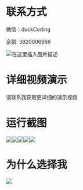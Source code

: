 # 联系方式

微信：duckCoding

企鹅: 3820006966

![在这里插入图片描述](http://upload.cxycsx.vip/91ab4bcb4f2c4c6db86365bb6d6e9c62.jpeg)

# 详细视频演示

请联系我获取更详细的演示视频

# 运行截图

![](http://www.bysj52.com/uploadfile/ueditor/image/202306/%E6%AF%95%E8%AE%BEssm745%E5%9F%BA%E4%BA%8Ejava%E7%9A%84%E6%A0%A1%E5%9B%AD%E4%BA%8C%E6%89%8B%E7%89%A9%E5%93%81%E4%BA%A4%E6%98%93%E5%B9%B3%E5%8F%B0%E7%9A%84+jsp%E6%BC%94%E7%A4%BA%E6%AF%95%E4%B8%9A%E8%AE%BE%E8%AE%A1/5.png)![](http://www.bysj52.com/uploadfile/ueditor/image/202306/%E6%AF%95%E8%AE%BEssm745%E5%9F%BA%E4%BA%8Ejava%E7%9A%84%E6%A0%A1%E5%9B%AD%E4%BA%8C%E6%89%8B%E7%89%A9%E5%93%81%E4%BA%A4%E6%98%93%E5%B9%B3%E5%8F%B0%E7%9A%84+jsp%E6%BC%94%E7%A4%BA%E6%AF%95%E4%B8%9A%E8%AE%BE%E8%AE%A1/1.png)![](http://www.bysj52.com/uploadfile/ueditor/image/202306/%E6%AF%95%E8%AE%BEssm745%E5%9F%BA%E4%BA%8Ejava%E7%9A%84%E6%A0%A1%E5%9B%AD%E4%BA%8C%E6%89%8B%E7%89%A9%E5%93%81%E4%BA%A4%E6%98%93%E5%B9%B3%E5%8F%B0%E7%9A%84+jsp%E6%BC%94%E7%A4%BA%E6%AF%95%E4%B8%9A%E8%AE%BE%E8%AE%A1/4.png)![](http://www.bysj52.com/uploadfile/ueditor/image/202306/%E6%AF%95%E8%AE%BEssm745%E5%9F%BA%E4%BA%8Ejava%E7%9A%84%E6%A0%A1%E5%9B%AD%E4%BA%8C%E6%89%8B%E7%89%A9%E5%93%81%E4%BA%A4%E6%98%93%E5%B9%B3%E5%8F%B0%E7%9A%84+jsp%E6%BC%94%E7%A4%BA%E6%AF%95%E4%B8%9A%E8%AE%BE%E8%AE%A1/2.png)![](http://www.bysj52.com/uploadfile/ueditor/image/202306/%E6%AF%95%E8%AE%BEssm745%E5%9F%BA%E4%BA%8Ejava%E7%9A%84%E6%A0%A1%E5%9B%AD%E4%BA%8C%E6%89%8B%E7%89%A9%E5%93%81%E4%BA%A4%E6%98%93%E5%B9%B3%E5%8F%B0%E7%9A%84+jsp%E6%BC%94%E7%A4%BA%E6%AF%95%E4%B8%9A%E8%AE%BE%E8%AE%A1/3.png)

# 为什么选择我

![](http://upload.cxycsx.vip/%E7%A8%8B%E5%BA%8F%E8%AE%BE%E8%AE%A1.png)

